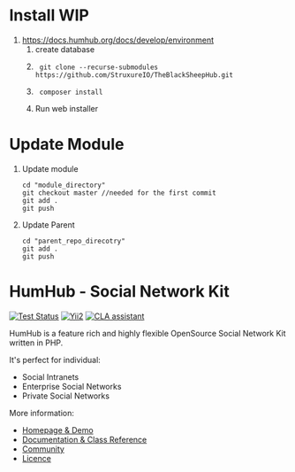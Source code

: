 # Install WIP



1.  https://docs.humhub.org/docs/develop/environment
	1.  create database  	
	1.  	git clone --recurse-submodules https://github.com/StruxureIO/TheBlackSheepHub.git
	1.  	composer install
	2.  Run web installer


# Update Module
1.  Update module

		cd "module_directory"
 		git checkout master //needed for the first commit
        git add .
        git push
1.  Update Parent  
  		
        cd "parent_repo_direcotry" 
	  	git add .
        git push



HumHub - Social Network Kit
===========================

[![Test Status](https://github.com/humhub/humhub/workflows/PHP%20Codeception%20Tests/badge.svg)](https://github.com/humhub/humhub/actions)
[![Yii2](https://img.shields.io/badge/Powered_by-Yii_Framework-green.svg?style=flat)](http://www.yiiframework.com/)
[![CLA assistant](https://cla-assistant.io/readme/badge/humhub/humhub)](https://cla-assistant.io/humhub/humhub)

HumHub is a feature rich and highly flexible OpenSource Social Network Kit written in PHP.

It's perfect for individual:
- Social Intranets
- Enterprise Social Networks
- Private Social Networks

More information:
- [Homepage & Demo](http://www.humhub.org)
- [Documentation & Class Reference](http://docs.humhub.org)
- [Community](http://community.humhub.com/)
- [Licence](https://www.humhub.com/licences)

